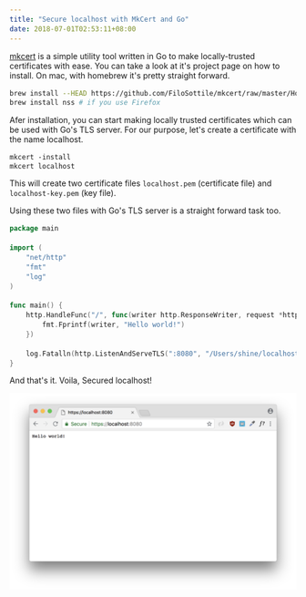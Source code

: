 ```yaml
---
title: "Secure localhost with MkCert and Go"
date: 2018-07-01T02:53:11+08:00
---
```


[mkcert](https://github.com/FiloSottile/mkcert) is a simple utility tool written in Go to make locally-trusted certificates with ease.
You can take a look at it's project page on how to install.
On mac, with homebrew it's pretty straight forward.

```bash
brew install --HEAD https://github.com/FiloSottile/mkcert/raw/master/HomebrewFormula/mkcert.rb
brew install nss # if you use Firefox
```

Afer installation, you can start making locally trusted certificates which can be used with Go's TLS server.
For our purpose, let's create a certificate with the name localhost.

```
mkcert -install
mkcert localhost
```

This will create two certificate files `localhost.pem` (certificate file) and `localhost-key.pem` (key file).

Using these two files with Go's TLS server is a straight forward task too.

```go
package main

import (
	"net/http"
	"fmt"
	"log"
)

func main() {
	http.HandleFunc("/", func(writer http.ResponseWriter, request *http.Request) {
		fmt.Fprintf(writer, "Hello world!")
	})

	log.Fatalln(http.ListenAndServeTLS(":8080", "/Users/shine/localhost.pem", "/Users/shine/localhost-key.pem", nil))
}
```

And that's it. Voila, Secured localhost!

![Localhost screenshot](./ss.png)